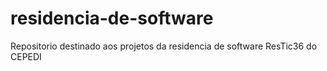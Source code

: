 # residencia-de-software
Repositorio destinado aos projetos da residencia de software ResTic36 do CEPEDI
